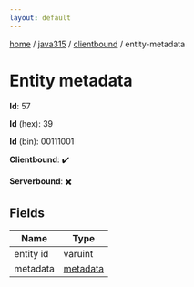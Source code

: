 ```yaml
---
layout: default
---
```


[home](/)  /  [java315](/protocol/java315)  /  [clientbound](/protocol/java315/clientbound)  /  entity-metadata

# Entity metadata

**Id**: 57

**Id** (hex): 39

**Id** (bin): 00111001

**Clientbound**: ✔️

**Serverbound**: ✖️

## Fields

Name | Type
---|---
entity id | varuint
metadata | [metadata](/protocol/java315/metadata)
